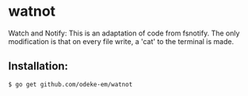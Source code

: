 # watnot

Watch and Notify:
    This is an adaptation of code from fsnotify. The only modification is that on every file write, a 'cat' to the terminal is made.

## Installation:
```shell
$ go get github.com/odeke-em/watnot
```
